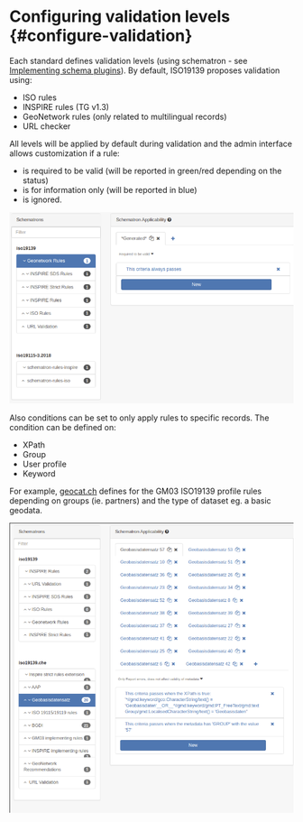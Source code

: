 # Configuring validation levels {#configure-validation}

Each standard defines validation levels (using schematron - see [Implementing schema plugins](../../../customizing-application/implementing-a-schema-plugin.md)). By default, ISO19139 proposes validation using:

-   ISO rules
-   INSPIRE rules (TG v1.3)
-   GeoNetwork rules (only related to multilingual records)
-   URL checker

All levels will be applied by default during validation and the admin interface allows customization if a rule:

-   is required to be valid (will be reported in green/red depending on the status)
-   is for information only (will be reported in blue)
-   is ignored.

![](img/validation-level.png)

Also conditions can be set to only apply rules to specific records. The condition can be defined on:

-   XPath
-   Group
-   User profile
-   Keyword

For example, [geocat.ch](https://www.geocat.ch/) defines for the GM03 ISO19139 profile rules depending on groups (ie. partners) and the type of dataset eg. a basic geodata.

![](img/validation-level-example.png)
